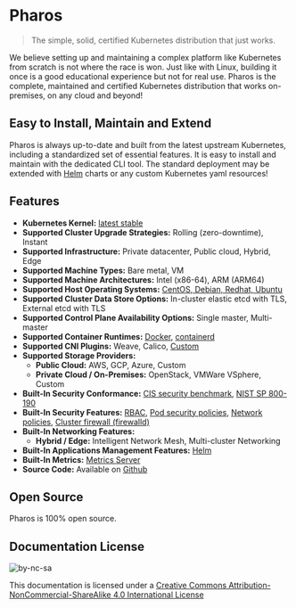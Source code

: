 # Pharos

> The simple, solid, certified Kubernetes distribution that just works.

We believe setting up and maintaining a complex platform like Kubernetes from scratch is not where the race is won. Just like with Linux, building it once is a good educational experience but not for real use. Pharos is the complete, maintained and certified Kubernetes distribution that works on-premises, on any cloud and beyond!

## Easy to Install, Maintain and Extend

Pharos is always up-to-date and built from the latest upstream Kubernetes, including a standardized set of essential features. It is easy to install and maintain with the dedicated CLI tool. The standard deployment may be extended with [Helm](https://helm.sh) charts or any custom Kubernetes yaml resources!

## Features

- **Kubernetes Kernel:** [latest stable](https://github.com/kubernetes/kubernetes)
- **Supported Cluster Upgrade Strategies:** Rolling (zero-downtime), Instant
- **Supported Infrastructure:** Private datacenter, Public cloud, Hybrid, Edge
- **Supported Machine Types:** Bare metal, VM
- **Supported Machine Architectures:** Intel (x86-64), ARM (ARM64)
- **Supported Host Operating Systems:** [CentOS, Debian, Redhat, Ubuntu](requirements.md)
- **Supported Cluster Data Store Options:** In-cluster elastic etcd with TLS, External etcd with TLS
- **Supported Control Plane Availability Options:** Single master, Multi-master
- **Supported Container Runtimes:** [Docker](https://www.docker.com/products/container-runtime), [containerd](https://containerd.io/)
- **Supported CNI Plugins:** Weave, Calico, [Custom](networking/custom_networking.md)
- **Supported Storage Providers:**
  - **Public Cloud:** AWS, GCP, Azure, Custom
  - **Private Cloud / On-Premises:** OpenStack, VMWare VSphere, Custom
- **Built-In Security Conformance:** [CIS security benchmark](https://www.cisecurity.org/benchmark/kubernetes/), [NIST SP 800-190](https://csrc.nist.gov/publications/detail/sp/800-190/final)
- **Built-In Security Features:** [RBAC](https://kubernetes.io/docs/admin/authorization/rbac/), [Pod security policies](https://kubernetes.io/docs/concepts/policy/pod-security-policy/), [Network policies](https://kubernetes.io/docs/concepts/services-networking/network-policies/), [Cluster firewall (firewalld)](networking/firewalld.md)
- **Built-In Networking Features:**
  - **Hybrid / Edge:** Intelligent Network Mesh, Multi-cluster Networking
- **Built-In Applications Management Features:** [Helm](https://helm.sh/)
- **Built-In Metrics:** [Metrics Server](https://github.com/kubernetes-sigs/metrics-server)
- **Source Code:** Available on [Github](https://github.com/kontena/pharos-cluster/)

## Open Source

Pharos is 100% open source.

## Documentation License

![by-nc-sa](https://i.creativecommons.org/l/by-nc-sa/4.0/88x31.png)

This documentation is licensed under a [Creative Commons Attribution-NonCommercial-ShareAlike 4.0 International License](http://creativecommons.org/licenses/by-nc-sa/4.0/)
